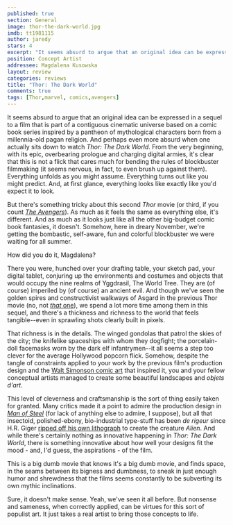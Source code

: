 ```yaml
---
published: true
section: General
image: thor-the-dark-world.jpg
imdb: tt1981115
author: jaredy 
stars: 4
excerpt: "It seems absurd to argue that an original idea can be expressed in a sequel to a film that is part of a contiguous cinematic universe based on a comic book series inspired by a pantheon of mythological characters born from a millennia-old pagan religion."
position: Concept Artist
addressee: Magdalena Kusowska
layout: review
categories: reviews
title: "Thor: The Dark World"
comments: true
tags: [Thor,marvel, comics,avengers]
---
```

It seems absurd to argue that an original idea can be expressed in a sequel to a film that is part of a contiguous cinematic universe based on a comic book series inspired by a pantheon of mythological characters born from a millennia-old pagan religion. And perhaps even more absurd when one actually sits down to watch _Thor: The Dark World_. From the very beginning, with its epic, overbearing prologue and charging digital armies, it's clear that this is not a flick that cares much for bending the rules of blockbuster filmmaking (it seems nervous, in fact, to even brush up against them). Everything unfolds as you might assume. Everything turns out like you might predict. And, at first glance, everything looks like exactly like you'd expect it to look.

But there's something tricky about this second _Thor_ movie (or third, if you count [_The Avengers_][1]). As much as it feels the same as everything else, it's different. And as much as it looks just like all the other big-budget comic book fantasies, it doesn't. Somehow, here in dreary November, we're getting the bombastic, self-aware, fun and colorful blockbuster we were waiting for all summer.

   [1]: /content/2012/5/10/the-avengers.html

How did you do it, Magdalena?

There you were, hunched over your drafting table, your sketch pad, your digital tablet, conjuring up the environments and costumes and objects that would occupy the nine realms of Yggdrasil, The World Tree. They are (of course) imperiled by (of course) an ancient evil. And though we've seen the golden spires and constructivist walkways of Asgard in the previous Thor movie (no, not [_that_ one][2]), we spend a lot more time among them in this sequel, and there's a thickness and richness to the world that feels tangible--even in sprawling shots clearly built in pixels.

   [2]: /content/2013/11/6/thunderstorm-the-return-of-thor.html

That richness is in the details. The winged gondolas that patrol the skies of the city; the knifelike spaceships with whom they dogfight; the porcelain-doll facemasks worn by the dark elf infantrymen--it all seems a step too clever for the average Hollywood popcorn flick. Somehow, despite the tangle of constraints applied to your work by the previous film's production design and the [Walt Simonson comic art][3] that inspired it, you and your fellow conceptual artists managed to create some beautiful landscapes and _objets d'art_.

   [3]: http://comicsalliance.com/walt-simonson-thor/

This level of cleverness and craftsmanship is the sort of thing easily taken for granted. Many critics made it a point to admire the production design in [_Man of Steel_][4] (for lack of anything else to admire, I suppose), but all that insectoid, polished-ebony, bio-industrial type-stuff has been _de rigeur_ since H.R. Giger [ripped off his own lithograph][5] to create the creature _Alien_. And while there's certainly nothing as innovative happening in _Thor: The Dark World_, there is something innovative about how well your designs fit the mood - and, I'd guess, the aspirations - of the film.

   [4]: /content/2013/6/14/man-of-steel.html
   [5]: http://en.wikipedia.org/wiki/Alien_(creature_in_Alien_franchise)

This is a big dumb movie that knows it's a big dumb movie, and finds space, in the seams between its bigness and dumbness, to sneak in just enough humor and shrewdness that the films seems constantly to be subverting its own mythic inclinations.   

Sure, it doesn't make sense. Yeah, we've seen it all before. But nonsense and sameness, when correctly applied, can be virtues for this sort of populist art. It just takes a real artist to bring those concepts to life.  